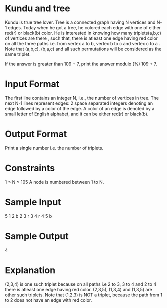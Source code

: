 # Kundu and tree
Kundu is true tree lover. Tree is a connected graph having N vertices and N-1 edges. Today when he got a tree, he colored each edge with one of either red(r) or black(b) color. He is interested in knowing how many triplets(a,b,c) of vertices are there , such that, there is atleast one edge having red color on all the three paths i.e. from vertex a to b, vertex b to c and vertex c to a . Note that (a,b,c), (b,a,c) and all such permutations will be considered as the same triplet.

If the answer is greater than 109 + 7, print the answer modulo (%) 109 + 7.

# Input Format
The first line contains an integer N, i.e., the number of vertices in tree.
The next N-1 lines represent edges: 2 space separated integers denoting an edge followed by a color of the edge. A color of an edge is denoted by a small letter of English alphabet, and it can be either red(r) or black(b).

# Output Format
Print a single number i.e. the number of triplets.

# Constraints
1 ≤ N ≤ 105
A node is numbered between 1 to N.

# Sample Input

5
1 2 b
2 3 r
3 4 r
4 5 b
# Sample Output

4
# Explanation

(2,3,4) is one such triplet because on all paths i.e 2 to 3, 3 to 4 and 2 to 4 there is atleast one edge having red color.
(2,3,5), (1,3,4) and (1,3,5) are other such triplets.
Note that (1,2,3) is NOT a triplet, because the path from 1 to 2 does not have an edge with red color.
